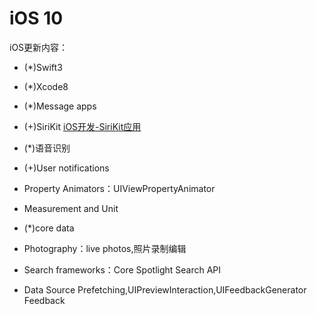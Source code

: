 # iOS 10
iOS更新内容：
* (*)Swift3
* (*)Xcode8
* (*)Message apps
* (+)SiriKit
[iOS开发-SiriKit应用](https://www.jianshu.com/p/0881bb0ff538)

* (*)语音识别
* (+)User notifications
* Property Animators：UIViewPropertyAnimator
* Measurement and Unit
* (*)core data
* Photography：live photos,照片录制编辑
* Search frameworks：Core Spotlight Search API
* Data Source Prefetching,UIPreviewInteraction,UIFeedbackGenerator Feedback



